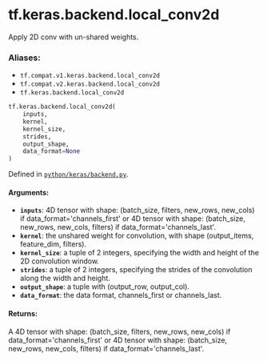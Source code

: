 <div itemscope itemtype="http://developers.google.com/ReferenceObject">
<meta itemprop="name" content="tf.keras.backend.local_conv2d" />
<meta itemprop="path" content="Stable" />
</div>

# tf.keras.backend.local_conv2d

Apply 2D conv with un-shared weights.

### Aliases:

* `tf.compat.v1.keras.backend.local_conv2d`
* `tf.compat.v2.keras.backend.local_conv2d`
* `tf.keras.backend.local_conv2d`

``` python
tf.keras.backend.local_conv2d(
    inputs,
    kernel,
    kernel_size,
    strides,
    output_shape,
    data_format=None
)
```



Defined in [`python/keras/backend.py`](/code/stable/tensorflow/python/keras/backend.py).

<!-- Placeholder for "Used in" -->


#### Arguments:


* <b>`inputs`</b>: 4D tensor with shape:
    (batch_size, filters, new_rows, new_cols)
    if data_format='channels_first'
    or 4D tensor with shape:
    (batch_size, new_rows, new_cols, filters)
    if data_format='channels_last'.
* <b>`kernel`</b>: the unshared weight for convolution,
    with shape (output_items, feature_dim, filters).
* <b>`kernel_size`</b>: a tuple of 2 integers, specifying the
    width and height of the 2D convolution window.
* <b>`strides`</b>: a tuple of 2 integers, specifying the strides
    of the convolution along the width and height.
* <b>`output_shape`</b>: a tuple with (output_row, output_col).
* <b>`data_format`</b>: the data format, channels_first or channels_last.


#### Returns:

A 4D tensor with shape:
(batch_size, filters, new_rows, new_cols)
if data_format='channels_first'
or 4D tensor with shape:
(batch_size, new_rows, new_cols, filters)
if data_format='channels_last'.
